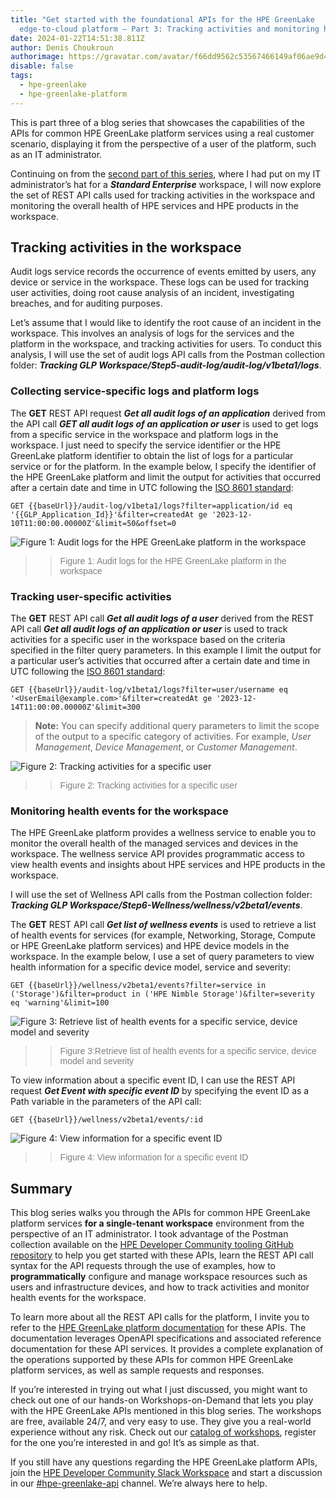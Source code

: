 ```yaml
---
title: "Get started with the foundational APIs for the HPE GreenLake
  edge-to-cloud platform – Part 3: Tracking activities and monitoring health"
date: 2024-01-22T14:51:38.811Z
author: Denis Choukroun
authorimage: https://gravatar.com/avatar/f66dd9562c53567466149af06ae9d4f1?s=96
disable: false
tags:
  - hpe-greenlake
  - hpe-greenlake-platform
---
```

This is part three of a blog series that showcases the capabilities of the APIs for common HPE GreenLake platform services using a real customer scenario, displaying it from the perspective of a user of the platform, such as an IT administrator. 

Continuing on from the [second part of this series](https://developer.hpe.com/blog/get-started-with-the-foundational-apis-for-the-hpe-greenlake-edge-to-cloud-platform-%E2%80%93-part-2-configuring-and-managing-a-workspace/), where I had put on my IT administrator’s hat for a ***Standard Enterprise*** workspace, I will now explore the set of REST API calls used for tracking activities in the workspace and monitoring the overall health of HPE services and HPE products in the workspace.

## Tracking activities in the workspace
Audit logs service records the occurrence of events emitted by users, any device or service in the workspace. These logs can be used for tracking user activities, doing root cause analysis of an incident, investigating breaches, and for auditing purposes.

Let’s assume that I would like to identify the root cause of an incident in the workspace. This involves an analysis of logs for the services and the platform in the workspace, and tracking activities for users. To conduct this analysis, I will use the set of audit logs API calls from the Postman collection folder: ***Tracking GLP Workspace/Step5-audit-log/audit-log/v1beta1/logs***.

### Collecting service-specific logs and platform logs

The **GET** REST API request ***Get all audit logs of an application*** derived from the API call ***GET all audit logs of an application or user*** is used to get logs from a specific service in the workspace and platform logs in the workspace. I just need to specify the service identifier or the HPE GreenLake platform identifier to obtain the list of logs for a particular service or for the platform. In the example below, I specify the identifier of the HPE GreenLake platform and limit the output for activities that occurred after a certain date and time in UTC following the [ISO 8601 standard](https://en.wikipedia.org/wiki/ISO_8601):

`GET {{baseUrl}}/audit-log/v1beta1/logs?filter=application/id eq '{{GLP_Application_Id}}'&filter=createdAt ge '2023-12-10T11:00:00.00000Z'&limit=50&offset=0` 

![Figure 1: Audit logs for the HPE GreenLake platform in the workspace](/img/blog-part3-auditlog-application-specific-logs-image2.png "Figure 1: Audit logs for the HPE GreenLake platform in the workspace")

> > <span style="color:grey; font-family:Arial; font-size:1em"> Figure 1: Audit logs for the HPE GreenLake platform in the workspace</span>

### Tracking user-specific activities

The **GET** REST API call ***Get all audit logs of a user*** derived from the REST API call ***Get all audit logs of an application or user*** is used to track activities for a specific user in the workspace based on the criteria specified in the filter query parameters. In this example I limit the output for a particular user’s activities that occurred after a certain date and time in UTC following the [ISO 8601 standard](https://en.wikipedia.org/wiki/ISO_8601):

`GET {{baseUrl}}/audit-log/v1beta1/logs?filter=user/username eq '<UserEmail@example.com>'&filter=createdAt ge '2023-12-14T11:00:00.00000Z'&limit=300` 

> **Note:** You can specify additional query parameters to limit the scope of the output to a specific category of activities. For example, *User Management*, *Device Management*, or *Customer Management*.

![Figure 2: Tracking activities for a specific user](/img/blog-part3-auditlog-tracking-user-activities-image1.png "Figure 2: Tracking activities for a specific user")

> > <span style="color:grey; font-family:Arial; font-size:1em"> Figure 2: Tracking activities for a specific user</span>


### Monitoring health events for the workspace

The HPE GreenLake platform provides a wellness service to enable you to monitor the overall health of the managed services and devices in the workspace. The wellness service API provides programmatic access to view health events and insights about HPE services and HPE products in the workspace.

I will use the set of Wellness API calls from the Postman collection folder: ***Tracking GLP Workspace/Step6-Wellness/wellness/v2beta1/events***.

The **GET** REST API call ***Get list of wellness events*** is used to retrieve a list of health events for services (for example, Networking, Storage, Compute or HPE GreenLake platform services) and HPE device models in the workspace. In the example below, I use a set of query parameters to view health information for a specific device model, service and severity:

`GET {{baseUrl}}/wellness/v2beta1/events?filter=service in ('Storage')&filter=product in ('HPE Nimble Storage')&filter=severity eq 'warning'&limit=100` 

![Figure 3: Retrieve list of health events for a specific service, device model and severity](/img/blog-part3-list-wellness-events-for-service-product-severity-image3.png "Figure 3: Retrieve list of health events for a specific service, device model and severity")

> > <span style="color:grey; font-family:Arial; font-size:1em"> Figure 3:Retrieve list of health events for a specific service, device model and severity</span>

To view information about a specific event ID, I can use the REST API request ***Get Event with specific event ID*** by specifying the event ID as a Path variable in the parameters of the API call:

`GET {{baseUrl}}/wellness/v2beta1/events/:id`


![Figure 4: View information for a specific event ID](/img/blog-part3-view-wellness-event-for-specific-event-id-image4.png "Figure 4: View information for a specific event ID")

> > <span style="color:grey; font-family:Arial; font-size:1em"> Figure 4: View information for a specific event ID</span>

## Summary

This blog series walks you through the APIs for common HPE GreenLake platform services **for a single-tenant workspace** environment from the perspective of an IT administrator. I took advantage of the Postman collection available on the [HPE Developer Community tooling GitHub repository](https://github.com/hpe-dev-incubator/GLP-API-Tooling/tree/main/Postman-Collections) to help you get started with these APIs, learn the REST API call syntax for the API requests through the use of examples, how to **programmatically** configure and manage workspace resources such as users and infrastructure devices, and how to track activities and monitor health events for the workspace. 

To learn more about all the REST API calls for the platform, I invite you to refer to the [HPE GreenLake platform documentation](https://developer.greenlake.hpe.com/docs/greenlake/services/) for these APIs. The documentation leverages OpenAPI specifications and associated reference documentation for these API services. It provides a complete explanation of the operations supported by these APIs for common HPE GreenLake platform services, as well as sample requests and responses.

If you’re interested in trying out what I just discussed, you might want to check out one of our hands-on Workshops-on-Demand that lets you play with the HPE GreenLake APIs mentioned in this blog series. The workshops are free, available 24/7, and very easy to use. They give you a real-world experience without any risk. Check out our [catalog of workshops](https://developer.hpe.com/hackshack/workshops), register for the one you’re interested in and go! It’s as simple as that. 

If you still have any questions regarding the HPE GreenLake platform APIs, join the [HPE Developer Community Slack Workspace](https://developer.hpe.com/slack-signup/) and start a discussion in our [\#hpe-greenlake-api](https://hpedev.slack.com/archives/C02EG5XFK8Q) channel. We’re always here to help.